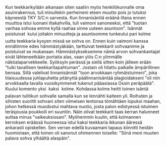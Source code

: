 
Kun teekkarikylään aikanaan siten saatiin myös henkilökunnalle oma asuinrakennus, tuli minullekin 
perheineni eteen muutto pois jo tutuksi käyneestä TKY 3/C:n sarvesta. Kun linnanisäntiä eräänä 
iltana ennen muuttoa istui luonani iltakahvilla, tuli vaimoni sanoneeksi, että "tuotan vanhaa sohvaa 
emme kyllä raahaa sinne uuteen asuntoon". Isännät poistuivat  kului joitakin minuutteja ja 
asuntoomme tunkeutui pari kolme uutta teekkaria kysyen missä se sohva on. Ennen kuin vaimoni 
kanssa ennätimme edes hämmästyäkään, tarttuivat teekkarit sohvaamme ja poistuivat se mukanaan. 
Hämmästykseksemme nämä arvon sohvankantajat eivät lähteneetkään portaita alas, vaan ylös C:n 
ylimmälle näköalaparvekkeelle. Syöksyin perässä ja siellä sitten koin jälleen erään "tuiki tavallisen 
teekkaritapahtuman". Jostain oli hilattu paikalle ämpärillinen bensaa. Sillä valelivat linnanisännät 
"tuon arvokkaan ryhmäistuimeni", joka tilaisuudessa juhlapuhetta pitänyttä päälinnanisäntää 
plagioidakseni "oli niin arvokkaalla tavalla vuosikymmenet tukenut pääasiassa Ossin peräpäätä". 
Kuului komento yksi  kaksi  kolme. Kohdassa kolme heitti toinen isäntä palavan tulitikun 
sohvalle samalla kun se lennähti kaiteen yli. Roihuten ja sihisten suoritti sohvani siten viimeisen 
lentonsa tömähtäen lopuksi maahan, johon hetkessä muodostui mahtava nuotio, josta palon 
edistyessä istuimen teräsjousia poukkoili eri suuntiin. Näin olivat teekkarit taas kerran halunneet 
auttaa minua "vaikeuksissani". Myöhemmin kuulin, että kolmannen kerroksen eräässä huoneessa 
istui kaksi teekkaria ikkunan ääressä ankarasti opiskellen. Sen verran edellä kuvaamani tapaus 
kiinnitti heidän huomiotaan, että toinen oli sanonut ohimennen toiselle: "Siinä meni muuten palava 
sohva ylhäältä alaspäin".